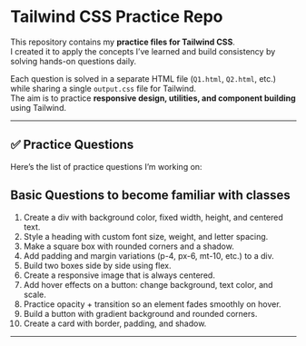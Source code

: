# Tailwind CSS Practice Repo

This repository contains my **practice files for Tailwind CSS**.  
I created it to apply the concepts I’ve learned and build consistency by solving hands-on questions daily.  

Each question is solved in a separate HTML file (`Q1.html`, `Q2.html`, etc.) while sharing a single `output.css` file for Tailwind.  
The aim is to practice **responsive design, utilities, and component building** using Tailwind.  

---

## ✅ Practice Questions

Here’s the list of practice questions I’m working on:
## Basic Questions to become familiar with classes

1. Create a div with background color, fixed width, height, and centered text. 
2. Style a heading with custom font size, weight, and letter spacing.
3. Make a square box with rounded corners and a shadow.
4. Add padding and margin variations (p-4, px-6, mt-10, etc.) to a div.
5. Build two boxes side by side using flex. 
6. Create a responsive image that is always centered.
7. Add hover effects on a button: change background, text color, and scale. 
8. Practice opacity + transition so an element fades smoothly on hover. 
9. Build a button with gradient background and rounded corners.
10. Create a card with border, padding, and shadow.  

---
